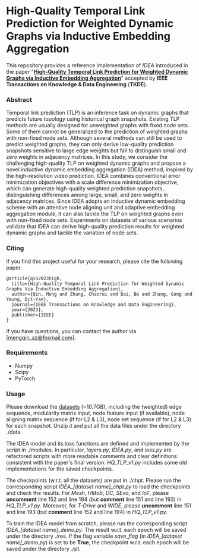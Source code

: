 # High-Quality Temporal Link Prediction for Weighted Dynamic Graphs via Inductive Embedding Aggregation

This repository provides a reference implementation of *IDEA* introduced in the paper "[**High-Quality Temporal Link Prediction for Weighted Dynamic Graphs via Inductive Embedding Aggregation**](https://ieeexplore.ieee.org/abstract/document/10026343)" accepted by **IEEE Transactions on Knowledge & Data Engineering** (**TKDE**).

### Abstract
Temporal link prediction (TLP) is an inference task on dynamic graphs that predicts future topology using historical graph snapshots. Existing TLP methods are usually designed for unweighted graphs with fixed node sets. Some of them cannot be generalized to the prediction of weighted graphs with non-fixed node sets. Although several methods can still be used to predict weighted graphs, they can only derive low-quality prediction snapshots sensitive to large edge weights but fail to distinguish small and zero weights in adjacency matrices. In this study, we consider the challenging high-quality TLP on weighted dynamic graphs and propose a novel inductive dynamic embedding aggregation (IDEA) method, inspired by the high-resolution video prediction. IDEA combines conventional error minimization objectives with a scale difference minimization objective, which can generate high-quality weighted prediction snapshots, distinguishing differences among large, small, and zero weights in adjacency matrices. Since IDEA adopts an inductive dynamic embedding scheme with an attentive node aligning unit and adaptive embedding aggregation module, it can also tackle the TLP on weighted graphs even with non-fixed node sets. Experiments on datasets of various scenarios validate that IDEA can derive high-quality prediction results for weighted dynamic graphs and tackle the variation of node sets.

### Citing
If you find this project useful for your research, please cite the following paper.
```
@article{qin2023high,
  title={High-Quality Temporal Link Prediction for Weighted Dynamic Graphs Via Inductive Embedding Aggregation},
  author={Qin, Meng and Zhang, Chaorui and Bai, Bo and Zhang, Gong and Yeung, Dit-Yan},
  journal={IEEE Transactions on Knowledge and Data Engineering},
  year={2023},
  publisher={IEEE}
}

```

If you have questions, you can contact the author via [mengqin_az@foxmail.com].

### Requirements
* Numpy
* Scipy
* PyTorch

### Usage

Please download the [datasets](https://hkustconnect-my.sharepoint.com/:u:/g/personal/mqinae_connect_ust_hk/EWhWevRDJ9lNttKte2oowxcBKPWa9aewkGv7i7-FZJvyaQ?e=6teK6g) (~10.7GB), including the (weighted) edge sequence, modularity matrix input, node feature input (if available), node aligning matrix sequence (if for L2 & L3), node set sequence (if for L2 & L3) for each snapshot. Unzip it and put all the data files under the directory ./data.

The IDEA model and its loss functions are defined and implemented by the script in ./modules. In particular, *layers.py*, *IDEA.py*, and *loss.py* are refactored scripts with more readable comments and clear definitions consistent with the paper's final version. *HQ_TLP_v1.py* includes some old implementations for the saved checkpoints.

The checkpoints (w.r.t. all the datasets) are put in ./chpt. Please run the corresponding script *IDEA_[dataset name]_chpt.py* to load the checkpoints and check the results. For *Mesh*, *HMob*, *DC*, *SEvo*, and *IoT*, please **uncomment** line 152 and line 194 (but **comment** line 151 and line 193) in *HQ_TLP_v1.py*. Moreover, for *T-Drive* and *WIDE*, please **uncomment** line 151 and line 193 (but **comment** line 152 and line 194) in *HQ_TLP_v1.py*.

To train the IDEA model from scratch, please run the corresponding script *IDEA_[dataset name]_demo.py*. The result w.r.t. each epoch will be saved under the directory ./res. If the flag variable *save_flag* (in *IDEA_[dataset name]_demo.py*) is set to be **True**, the checkpoint w.r.t. each epoch will be saved under the directory ./pt.
